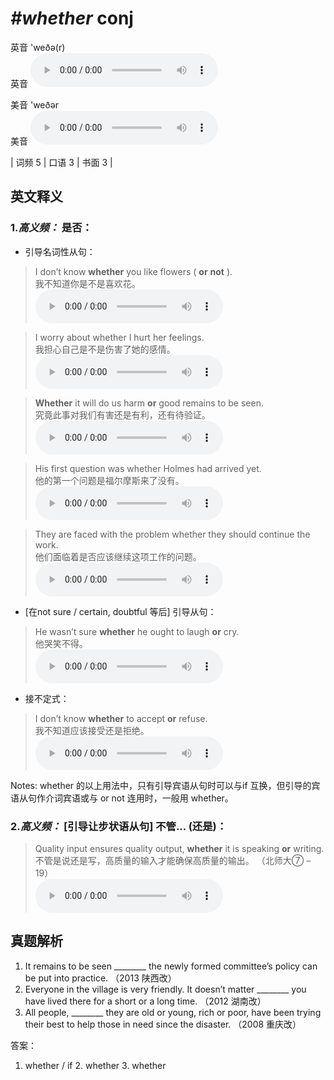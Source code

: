 # ***\#whether*** conj
英音 'weðə(r)  
英音
<audio src="./media/whether-B.aac" controls="controls"></audio>

美音 'weðər  
美音
<audio src="./media/whether.aac" controls="controls"></audio>



| 词频 5 | 口语 3 | 书面 3 |  

英文释义
---
### 1.*高义频：* **是否：**  

- 引导名词性从句：

 > I don’t know **whether** you like flowers ( **or** **not** ).   
 > 我不知道你是不是喜欢花。    
<audio src="./media/1-whether.aac" controls="controls"></audio>

 > I worry about whether I hurt her feelings.   
 > 我担心自己是不是伤害了她的感情。    
<audio src="./media/2-whether.aac" controls="controls"></audio>

 > **Whether** it will do us harm **or** good remains to be seen.  
 > 究竟此事对我们有害还是有利，还有待验证。    
<audio src="./media/3-whether.aac" controls="controls"></audio>

 > His first question was whether Holmes had arrived yet.   
 > 他的第一个问题是福尔摩斯来了没有。    
<audio src="./media/4-whether.aac" controls="controls"></audio>

 > They are faced with the problem whether they should continue the work.   
 > 他们面临着是否应该继续这项工作的问题。    
<audio src="./media/5-whether.aac" controls="controls"></audio>

- [在not sure / certain, doubtful 等后] 引导从句：

 > He wasn’t sure **whether** he ought to laugh **or** cry.  
 > 他哭笑不得。    
<audio src="./media/6-whether.aac" controls="controls"></audio>

- 接不定式：

 > I don’t know **whether** to accept **or** refuse.   
 > 我不知道应该接受还是拒绝。    
<audio src="./media/7-whether.aac" controls="controls"></audio>

Notes: whether 的以上用法中，只有引导宾语从句时可以与if 互换，但引导的宾语从句作介词宾语或与 or not 连用时，一般用 whether。  
### 2.*高义频：* **[引导让步状语从句] 不管... (还是)：**  

 > Quality input ensures quality output, **whether** it is speaking **or** writing.   
 > 不管是说还是写，高质量的输入才能确保高质量的输出。  （北师大⑦ – 19）  
<audio src="./media/8-whether.aac" controls="controls"></audio>


真题解析
---
1. It remains to be seen ________ the newly formed committee’s policy can be put into practice.  （2013 陕西改）  
2. Everyone in the village is very friendly. It doesn’t matter ________ you have lived there for a short or a long time.  （2012 湖南改）  
3. All people, ________ they are old or young, rich or poor, have been trying their best to help those in need since the disaster.  （2008 重庆改）  

答案：
1. whether / if  2. whether  3. whether  


